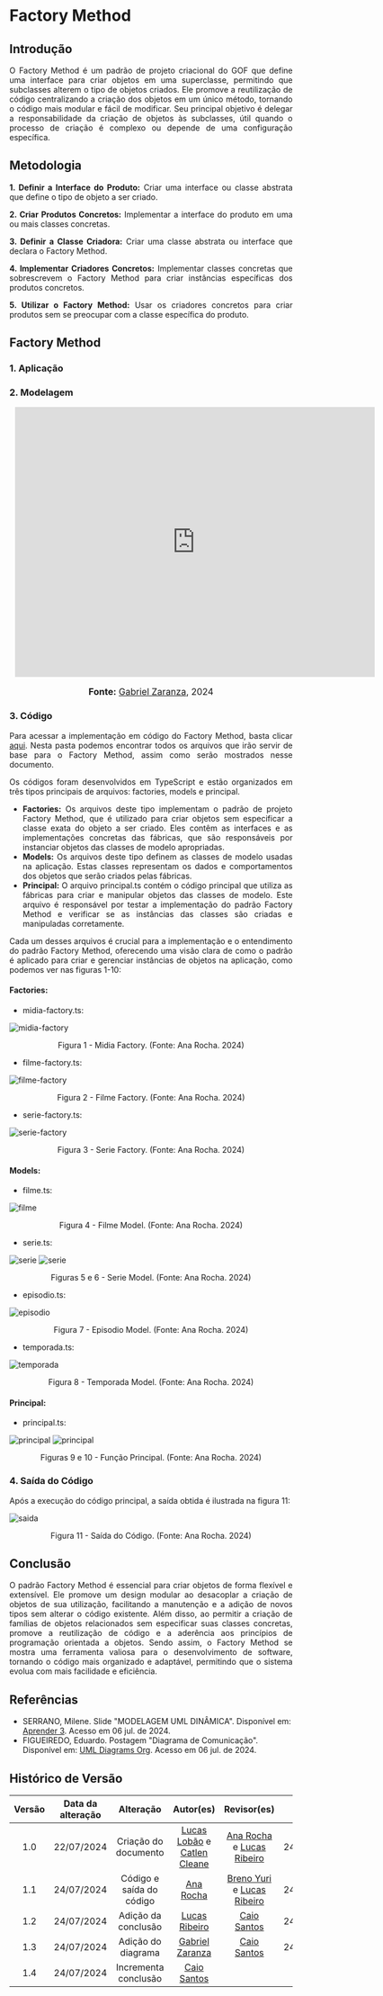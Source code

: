 # Factory Method

## Introdução

<div style="text-align: justify;">
O Factory Method é um padrão de projeto criacional do GOF que define uma interface para criar objetos em uma superclasse, permitindo que subclasses alterem o tipo de objetos criados. Ele promove a reutilização de código centralizando a criação dos objetos em um único método, tornando o código mais modular e fácil de modificar. Seu principal objetivo é delegar a responsabilidade da criação de objetos às subclasses, útil quando o processo de criação é complexo ou depende de uma configuração específica.
</div>

## Metodologia

<div style="text-align: justify;">

**1. Definir a Interface do Produto:** Criar uma interface ou classe abstrata que define o tipo de objeto a ser criado.

**2. Criar Produtos Concretos:** Implementar a interface do produto em uma ou mais classes concretas.

**3. Definir a Classe Criadora:** Criar uma classe abstrata ou interface que declara o Factory Method.

**4. Implementar Criadores Concretos:** Implementar classes concretas que sobrescrevem o Factory Method para criar instâncias específicas dos produtos concretos.

**5. Utilizar o Factory Method:** Usar os criadores concretos para criar produtos sem se preocupar com a classe específica do produto.

</div>

## Factory Method

### 1. Aplicação

<div style="text-align: justify;">
   
</div>


### 2. Modelagem


<div style="text-align: justify;">
   <div style="width: 640px; height: 480px; margin: 10px; position: relative;"><iframe allowfullscreen frameborder="0" style="width:640px; height:480px" src="https://lucid.app/documents/embedded/88f1a1d7-01af-4a50-875f-9473e161e679" id="4xiXPVw9lOHQ"></iframe></div>
   <font size="3"><p style="text-align: center"><b>Fonte:</b> <a href="https://github.com/GZaranza">Gabriel Zaranza</a>, 2024</p></font>
   
</div>

### 3. Código

<div style="text-align: justify;">

Para acessar a implementação em código do Factory Method, basta clicar [aqui](https://github.com/UnBArqDsw2024-1/2024.1_G4_My_Video/tree/main/src/FactoryMethod). Nesta pasta podemos encontrar todos os arquivos que irão servir de base para o Factory Method, assim como serão mostrados nesse documento.

Os códigos foram desenvolvidos em TypeScript e estão organizados em três tipos principais de arquivos: factories, models e principal.

- **Factories:** Os arquivos deste tipo implementam o padrão de projeto Factory Method, que é utilizado para criar objetos sem especificar a classe exata do objeto a ser criado. Eles contêm as interfaces e as implementações concretas das fábricas, que são responsáveis por instanciar objetos das classes de modelo apropriadas.
- **Models:** Os arquivos deste tipo definem as classes de modelo usadas na aplicação. Estas classes representam os dados e comportamentos dos objetos que serão criados pelas fábricas.
- **Principal:** O arquivo principal.ts contém o código principal que utiliza as fábricas para criar e manipular objetos das classes de modelo. Este arquivo é responsável por testar a implementação do padrão Factory Method e verificar se as instâncias das classes são criadas e manipuladas corretamente.

Cada um desses arquivos é crucial para a implementação e o entendimento do padrão Factory Method, oferecendo uma visão clara de como o padrão é aplicado para criar e gerenciar instâncias de objetos na aplicação, como podemos ver nas figuras 1-10:

#### Factories:

- midia-factory.ts:

![midia-factory](../assets/img/factory_method/midia-factory.png)

<div style="text-align: center;">
  <p>Figura 1 - Midia Factory. (Fonte: Ana Rocha. 2024)</p>
</div>

- filme-factory.ts:

![filme-factory](../assets/img/factory_method/filme-factory.png)

<div style="text-align: center;">
  <p>Figura 2 - Filme Factory. (Fonte: Ana Rocha. 2024)</p>
</div>

- serie-factory.ts:

![serie-factory](../assets/img/factory_method/serie-factory.png)

<div style="text-align: center;">
  <p>Figura 3 - Serie Factory. (Fonte: Ana Rocha. 2024)</p>
</div>

#### Models:

- filme.ts:

![filme](../assets/img/factory_method/filme.png)

<div style="text-align: center;">
  <p>Figura 4 - Filme Model. (Fonte: Ana Rocha. 2024)</p>
</div>

- serie.ts:

![serie](../assets/img/factory_method/serie1.png)
![serie](../assets/img/factory_method/serie2.png)

<div style="text-align: center;">
  <p>Figuras 5 e 6 - Serie Model. (Fonte: Ana Rocha. 2024)</p>
</div>

- episodio.ts:

![episodio](../assets/img/factory_method/episodio.png)

<div style="text-align: center;">
  <p>Figura 7 - Episodio Model. (Fonte: Ana Rocha. 2024)</p>
</div>

- temporada.ts:

![temporada](../assets/img/factory_method/temporada.png)

<div style="text-align: center;">
  <p>Figura 8 - Temporada Model. (Fonte: Ana Rocha. 2024)</p>
</div>

#### Principal:

- principal.ts:

![principal](../assets/img/factory_method/principal1.png)
![principal](../assets/img/factory_method/principal2.png)

<div style="text-align: center;">
  <p>Figuras 9 e 10 - Função Principal. (Fonte: Ana Rocha. 2024)</p>
</div>
</div>

### 4. Saída do Código

<div style="text-align: justify;">
Após a execução do código principal, a saída obtida é ilustrada na figura 11:

![saida](../assets/img/factory_method/saidaCodigo.png)

<div style="text-align: center;">
  <p>Figura 11 - Saída do Código. (Fonte: Ana Rocha. 2024)</p>
</div>

</div>

## Conclusão

<div style="text-align: justify;">

O padrão Factory Method é essencial para criar objetos de forma flexível e extensível. Ele promove um design modular ao desacoplar a criação de objetos de sua utilização, facilitando a manutenção e a adição de novos tipos sem alterar o código existente. Além disso, ao permitir a criação de famílias de objetos relacionados sem especificar suas classes concretas, promove a reutilização de código e a aderência aos princípios de programação orientada a objetos. Sendo assim, o Factory Method se mostra uma ferramenta valiosa para o desenvolvimento de software, tornando o código mais organizado e adaptável, permitindo que o sistema evolua com mais facilidade e eficiência.

</div>

## Referências

- SERRANO, Milene. Slide "MODELAGEM UML DINÂMICA". Disponível em: [Aprender 3](https://aprender3.unb.br/pluginfile.php/2790248/mod_label/intro/Arquitetura%20e%20Desenho%20de%20Software%20-%20Aula%20Modelagem%20UML%20Din%C3%A2mica%20-%20Profa.%20Milene.pdf). Acesso em 06 jul. de 2024. </br>
- FIGUEIREDO, Eduardo. Postagem "Diagrama de Comunicação". Disponível em: [UML Diagrams Org](https://homepages.dcc.ufmg.br/~figueiredo/disciplinas/aulas/uml-diagrama-comunicacao_v01.pdf). Acesso em 06 jul. de 2024. </br>

## Histórico de Versão

| Versão | Data da alteração |            Alteração             |                                           Autor(es)                                           |                                                                   Revisor(es)                                                                    | Data de revisão |
| :----: | :---------------: | :------------------------------: | :-------------------------------------------------------------------------------------------: | :----------------------------------------------------------------------------------------------------------------------------------------------: | :-------------: |
|  1.0   |    22/07/2024     |       Criação do documento       | [Lucas Lobão](https://github.com/lucaslobao-18) e [Catlen Cleane](https://github.com/catlenc) | [Ana Rocha](https://github.com/anaaroch) e [Lucas Ribeiro](https://github.com/lucassouzs) | 24/07/2024 |
|  1.1   |    24/07/2024     |       Código e saída do código       | [Ana Rocha](https://github.com/anaaroch) | [Breno Yuri](https://github.com/YuriBre) e [Lucas Ribeiro](https://github.com/lucassouzs) | 24/07/2024 |
|  1.2   |    24/07/2024     |       Adição da conclusão       | [Lucas Ribeiro](https://github.com/lucassouzs) | [Caio Santos](https://github.com/caiobsantos) | 24/07/2024 |
|  1.3   |    24/07/2024     |       Adição do diagrama       | [Gabriel Zaranza](https://github.com/GZaranza) | [Caio Santos](https://github.com/caiobsantos) | 24/07/2024 |
|  1.4   |    24/07/2024     |       Incrementa conclusão       | [Caio Santos](https://github.com/caiobsantos) |  |  |
